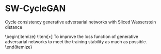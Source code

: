 # SW-CycleGAN
Cycle consistency generative adversarial networks with Sliced Wasserstein distance

\begin{itemize}
\item[$\bullet$]  To improve the loss function of generative adversarial networks to meet the training stability as much as possible.
\end{itemize}
